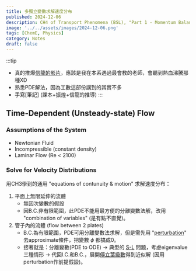 ```yaml
---
title: 多獨立變數求解速度分布
published: 2024-12-06
description: CH4 of Transport Phenomena (BSL), "Part 1 - Momentum Balance".
image: '../../assets/images/2024-12-06.png'
tags: [ChemE, Physics]
category: Notes
draft: false 
---
```

:::tip
- 真的推爆[信龍的影片](https://www.youtube.com/playlist?list=PLScPBKAZmtO6niRmnG3_LmLJCE4563IzL)，應該是我在本系遇過最會教的老師，會聽到熱血沸騰那種XD
- 熟悉PDE解法，因為工數這部份講到的其實不多
- 手寫[筆記] (課本+振煌+信龍的推導)
:::

## Time-Dependent (Unsteady-state) Flow

### Assumptions of the System
- Newtonian Fluid
- Incompressible (constant density)
- Laminar Flow (Re < 2100)

### Solve for Velocity Distributions
用CH3學到的通用 "equations of contunuity & motion" 求解速度分布：
1. 平面上無限延伸的流體
    - 無因次變數的假設
    - 因B.C.非有限範圍，此PDE不能用最方便的分離變數法解，改用 "combination of variables" (是有點不直覺)。
2. 管子內的流體 (flow between 2 plates)
    - B.C.為有限範圍，PDE可用分離變數法求解，但是需先用 "[perturbation](https://www.wikiwand.com/en/articles/Perturbation_theory)" 去approximate條件，把變數 $\phi$ 都搞成0。
    - 接著就是：分離變數(PDE to ODE) -> 典型的 [S-L](https://hackmd.io/@sin-iu-ho/sturm-liouville) 問題，考慮eigenvalue三種情形 -> 代回I.C.和B.C.，展開[傅立葉級數](https://ocw.nthu.edu.tw/ocw/upload/news_attach/613/CH5_%E5%82%85%E7%AB%8B%E8%91%89%E7%B4%9A%E6%95%B8%20(Fourier%20Series).pdf)得到近似解 (因用perturbation作前提假設)。